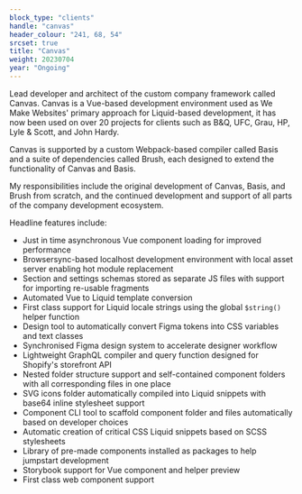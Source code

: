 ```yaml
---
block_type: "clients"
handle: "canvas"
header_colour: "241, 68, 54"
srcset: true
title: "Canvas"
weight: 20230704
year: "Ongoing"
---
```

Lead developer and architect of the custom company framework called Canvas. Canvas is a Vue-based development environment used as We Make Websites' primary approach for Liquid-based development, it has now been used on over 20 projects for clients such as B&Q, UFC, Grau, HP, Lyle & Scott, and John Hardy.

Canvas is supported by a custom Webpack-based compiler called Basis and a suite of dependencies called Brush, each designed to extend the functionality of Canvas and Basis.

My responsibilities include the original development of Canvas, Basis, and Brush from scratch, and the continued development and support of all parts of the company development ecosystem.

Headline features include:

* Just in time asynchronous Vue component loading for improved performance
* Browsersync-based localhost development environment with local asset server enabling hot module replacement
* Section and settings schemas stored as separate JS files with support for importing re-usable fragments
* Automated Vue to Liquid template conversion
* First class support for Liquid locale strings using the global `$string()` helper function
* Design tool to automatically convert Figma tokens into CSS variables and text classes
* Synchronised Figma design system to accelerate designer workflow
* Lightweight GraphQL compiler and query function designed for Shopify's storefront API
* Nested folder structure support and self-contained component folders with all corresponding files in one place
* SVG icons folder automatically compiled into Liquid snippets with base64 inline stylesheet support
* Component CLI tool to scaffold component folder and files automatically based on developer choices
* Automatic creation of critical CSS Liquid snippets based on SCSS stylesheets
* Library of pre-made components installed as packages to help jumpstart development
* Storybook support for Vue component and helper preview
* First class web component support
